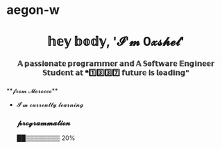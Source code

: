 # aegon-w

<h1 align="center">𝕙𝕖𝕪 𝕓𝕠𝕕𝕪, '𝓘'𝓶 0𝔁𝓼𝓱𝓮𝓵'</h1>
<h3 align="center">𝔸 𝕡𝕒𝕤𝕤𝕚𝕠𝕟𝕒𝕥𝕖 𝕡𝕣𝕠𝕘𝕣𝕒𝕞𝕞𝕖𝕣 𝕒𝕟𝕕 𝔸 𝕊𝕠𝕗𝕥𝕨𝕒𝕣𝕖 𝔼𝕟𝕘𝕚𝕟𝕖𝕖𝕣 𝕊𝕥𝕦𝕕𝕖𝕟𝕥 𝕒𝕥 ❝1️⃣3️⃣3️⃣7️⃣ 𝕗𝕦𝕥𝕦𝕣𝕖 𝕚𝕤 𝕝𝕠𝕒𝕕𝕚𝕟𝕘" </h3> **𝓯𝓻𝓸𝓶 𝓜𝓸𝓻𝓸𝓬𝓬𝓸**


- 𝓘’𝓶 𝓬𝓾𝓻𝓻𝓮𝓷𝓽𝓵𝔂 𝓵𝓮𝓪𝓻𝓷𝓲𝓷𝓰 <h3>𝓹𝓻𝓸𝓰𝓻𝓪𝓶𝓶𝓪𝓽𝓲𝓸𝓷</h3>
              ██▒▒▒▒▒▒▒▒ 20%

